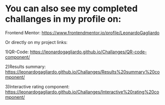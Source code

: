 # You can also see my completed challanges in my profile on:

Frontend Mentor: https://www.frontendmentor.io/profile/LeonardoGagliardo


Or directly on my project links:

1)QR-Code:  https://leonardogagliardo.github.io/Challanges/QR-code-component/  

2)Results summary: https://leonardogagliardo.github.io/Challanges/Results%20summary%20component/

3)Interactive rating component: https://leonardogagliardo.github.io/Challanges/Interactive%20rating%20component/

